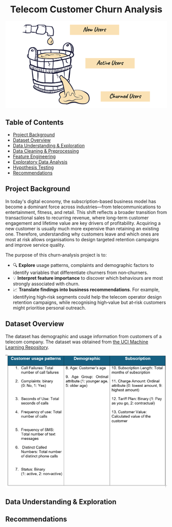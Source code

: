 # <div align="center">Telecom Customer Churn Analysis</div>

![Customer Churn Concept](Assets/churn_customers.png)


## Table of Contents
- [Project Background](#project-background)
- [Dataset Overview](#dataset-overview)
- [Data Understanding & Exploration](#data-understanding--exploration)
- [Data Cleaning & Preprocessing](#data-cleaning--preprocessing)
- [Feature Engineering](#feature-engineering)
- [Exploratory Data Analysis](#exploratory-data-analysis)
- [Hypothesis Testing](#hypothesis-testing)
- [Recommendations](#recommendations)


## Project Background

In today's digital economy, the subscription-based business model has become a dominant force across industries—from telecommunications to entertainment, fitness, and retail. This shift reflects a broader transition from transactional sales to recurring revenue, where long-term customer engagement and lifetime value are key drivers of profitability. Acquiring a new customer is usually much more expensive than retaining an existing one. Therefore, understanding why customers leave and which ones are most at risk allows organisations to design targeted retention campaigns and improve service quality.

The purpose of this churn‑analysis project is to:
- 🔍 **Explore** usage patterns, complaints and demographic factors to identify variables that differentiate churners from non‑churners.
- 💡 **Interpret feature importance** to discover which behaviours are most strongly associated with churn.
- 📈 **Translate findings into business recommendations**. For example, identifying high‑risk segments could help the telecom operator design retention campaigns, while recognising high‑value but at‑risk customers might prioritise personal outreach.

## Dataset Overview
The dataset has demographic and usage information from customers of a telecom company. The dataset was obtained from [the UCI Machine Learning Repository](https://archive.ics.uci.edu/dataset/563/iranian+churn+dataset).

![Dataset Overview](Assets/dataset_overview.png)



## Data Understanding & Exploration
















## Recommendations
















